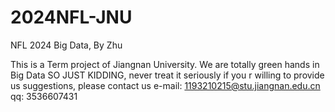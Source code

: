 # 2024NFL-JNU
NFL 2024 Big Data, By Zhu

This is a Term project of Jiangnan University. We are totally green hands in Big Data
SO JUST KIDDING, never treat it seriously
if you r willing to provide us suggestions, please contact us
e-mail: 1193210215@stu.jiangnan.edu.cn
qq: 3536607431
